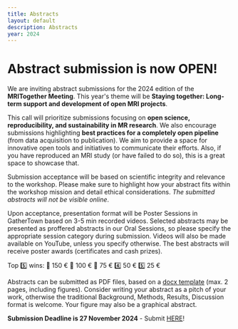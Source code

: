 ```yaml
--- 
title: Abstracts
layout: default
description: Abstracts
year: 2024
--- 
```


# Abstract submission is now OPEN!

We are inviting abstract submissions for the 2024 edition of the **MRITogether Meeting**. This year's theme will be **Staying together: Long-term support and development of open MRI projects**.

This call will prioritize submissions focusing on **open science, reproducibility, and sustainability in MR research**. We also encourage submissions highlighting **best practices for a completely open pipeline** (from data acquisition to publication). We aim to provide a space for innovative open tools and initiatives to communicate their efforts. Also, if you have reproduced an MRI study (or have failed to do so), this is a great space to showcase that.

Submission acceptance will be based on scientific integrity and relevance to the workshop. Please make sure to highlight how your abstract fits within the workshop mission and detail ethical considerations. *The submitted abstracts will not be visible online*.

Upon acceptance, presentation format will be Poster Sessions in GatherTown based on 3-5 min recorded videos. Selected abstracts may be presented as proffered abstracts in our Oral Sessions, so please specify the appropriate session category during submission. Videos will also be made available on YouTube, unless you specify otherwise. The best abstracts will receive poster awards (certificates and cash prizes).

Top 5️⃣ wins:
🥇 150 €
🥈 100 €
🥉 75 €
4️⃣ 50 €
5️⃣ 25 €

Abstracts can be submitted as PDF files, based on a [docx template](https://docs.google.com/document/d/1Hr96AJyqSgXuWjllQhSWlEFUV-TkZWuj/edit?usp=sharing&ouid=114252464023784928785&rtpof=true&sd=true) (max. 2 pages, including figures). Consider writing your abstract as a pitch of your work, otherwise the traditional Background, Methods, Results, Discussion format is welcome. Your figure may also be a graphical abstract. 

**Submission Deadline is 27 November 2024** - Submit [HERE](https://forms.gle/LKPN1w6un2EYSgkVA)!
